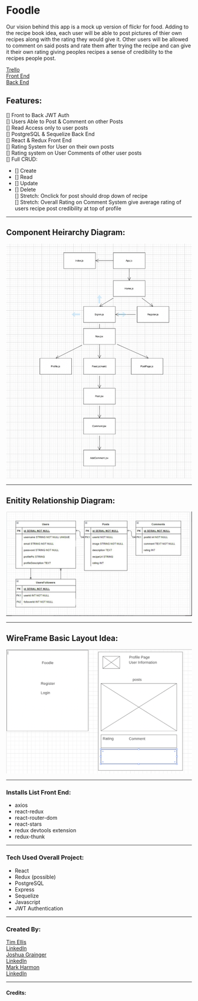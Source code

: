 # Foodle

Our vision behind this app is a mock up version of flickr for food. 
Adding to the recipe book idea, each user will be able to post pictures 
of thier own recipes along with the rating they would give it.
Other users will be allowed to comment on said posts and rate them 
after trying the recipe and can give it their own rating giving peoples 
recipes a sense of credibility to the recipes people post.

[Trello](https://trello.com/c/Fphk4xoz/14-screen-shot-2022-04-14-at-31858-pmpng)   
[Front End](https://github.com/Neoj1sec142/Foodle-Front)   
[Back End](https://github.com/timmellis/Foodle-Back)   

## Features:
[] Front to Back JWT Auth   
[] Users Able to Post & Comment on other Posts   
[] Read Access only to user posts    
[] PostgreSQL & Sequelize Back End    
[] React & Redux Front End   
[] Rating System for User on their own posts   
[] Rating system on User Comments of other user posts  
[] Full CRUD:
* [] Create
* [] Read
* [] Update
* [] Delete  
[] Stretch: Onclick for post should drop down of recipe   
[] Stretch: Overall Rating on Comment System give average rating of users recipe post credibility at top of profile



***
## Component Heirarchy Diagram:
![CHD](./client/public/CHD2.png)   
***
## Enitity Relationship Diagram:
![ERD](./client/public/ERD.png)
***
## WireFrame Basic Layout Idea:
![WireFrame](./client/public/WireFrame.png)
***
### Installs List Front End:
* axios 
* react-redux
* react-router-dom
* react-stars
* redux devtools extension
* redux-thunk


***
### Tech Used Overall Project:
* React
* Redux (possible)
* PostgreSQL
* Express 
* Sequelize
* Javascript
* JWT Authentication
***

### Created By:
[Tim Ellis](https://github.com/timmellis)   
[LinkedIn]()   
[Joshua Grainger](https://github.com/joshgrainger22)   
[LinkedIn]()   
[Mark Harmon](https://github.com/Neoj1sec142)    
[LinkedIn]()   
***
#### Credits: